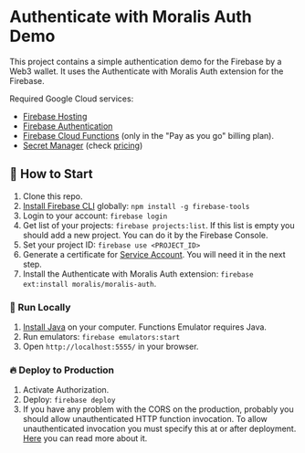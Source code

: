 # Authenticate with Moralis Auth Demo

This project contains a simple authentication demo for the Firebase by a Web3 wallet. It uses the Authenticate with Moralis Auth extension for the Firebase.

Required Google Cloud services:

- [Firebase Hosting](https://firebase.google.com/docs/hosting)
- [Firebase Authentication](https://firebase.google.com/docs/auth)
- [Firebase Cloud Functions](https://firebase.google.com/docs/functions) (only in the "Pay as you go" billing plan).
- [Secret Manager](https://cloud.google.com/secret-manager/) (check [pricing](https://cloud.google.com/secret-manager/pricing))

## 🚀 How to Start

1. Clone this repo.
2. [Install Firebase CLI](https://firebase.google.com/docs/cli) globally: `npm install -g firebase-tools`
3. Login to your account: `firebase login`
4. Get list of your projects: `firebase projects:list`. If this list is empty you should add a new project. You can do it by the Firebase Console.
5. Set your project ID: `firebase use <PROJECT_ID>`
6. Generate a certificate for [Service Account](https://firebase.google.com/support/guides/service-accounts). You will need it in the next step.
7. Install the Authenticate with Moralis Auth extension: `firebase ext:install moralis/moralis-auth`.

### 🔌 Run Locally

1. [Install Java](https://www.oracle.com/java/technologies/javase/jdk18-archive-downloads.html) on your computer. Functions Emulator requires Java.
2. Run emulators: `firebase emulators:start`
3. Open `http://localhost:5555/` in your browser.

### 🔥 Deploy to Production

1. Activate Authorization.
2. Deploy: `firebase deploy`
3. If you have any problem with the CORS on the production, probably you should allow unauthenticated HTTP function invocation. To allow unauthenticated invocation you must specify this at or after deployment. [Here](https://cloud.google.com/functions/docs/securing/managing-access-iam#allowing_unauthenticated_http_function_invocation) you can read more about it.

